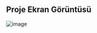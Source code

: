 ## Proje Ekran Görüntüsü
![image](https://github.com/nurseda-diker/kodluyoruzilkrepo/assets/54947744/d05876cb-1757-4f3e-b921-303f3d11bb76)
